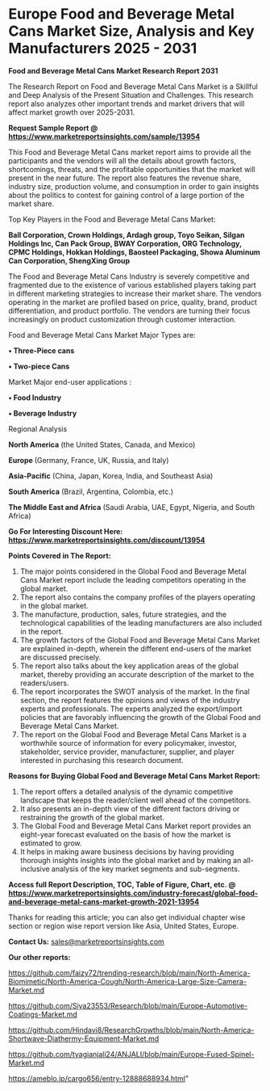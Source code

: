 # Europe Food and Beverage Metal Cans Market Size, Analysis and Key Manufacturers 2025 - 2031

<strong>Food and Beverage Metal Cans Market Research Report 2031</strong>

The Research Report on Food and Beverage Metal Cans Market is a Skillful and Deep Analysis of the Present Situation and Challenges. This research report also analyzes other important trends and market drivers that will affect market growth over 2025-2031.

<strong>Request Sample Report @ <a href=https://www.marketreportsinsights.com/sample/13954>https://www.marketreportsinsights.com/sample/13954</a></strong>

This Food and Beverage Metal Cans market report aims to provide all the participants and the vendors will all the details about growth factors, shortcomings, threats, and the profitable opportunities that the market will present in the near future. The report also features the revenue share, industry size, production volume, and consumption in order to gain insights about the politics to contest for gaining control of a large portion of the market share.

Top Key Players in the Food and Beverage Metal Cans Market:

<strong>Ball Corporation, Crown Holdings, Ardagh group, Toyo Seikan, Silgan Holdings Inc, Can Pack Group, BWAY Corporation, ORG Technology, CPMC Holdings, Hokkan Holdings, Baosteel Packaging, Showa Aluminum Can Corporation, ShengXing Group</strong>

The Food and Beverage Metal Cans Industry is severely competitive and fragmented due to the existence of various established players taking part in different marketing strategies to increase their market share. The vendors operating in the market are profiled based on price, quality, brand, product differentiation, and product portfolio. The vendors are turning their focus increasingly on product customization through customer interaction.

Food and Beverage Metal Cans Market Major Types are:

<strong>• Three-Piece cans

• Two-piece Cans</strong>

Market Major end-user applications :

<strong>• Food Industry

• Beverage Industry</strong>

Regional Analysis

</u><strong><b>North America</b></strong> (the United States, Canada, and Mexico)

<strong><b>Europe </b></strong>(Germany, France, UK, Russia, and Italy)

<strong><b>Asia-Pacific</b></strong> (China, Japan, Korea, India, and Southeast Asia)

<strong><b>South America</b></strong> (Brazil, Argentina, Colombia, etc.)

<strong><b>The Middle East and Africa</b></strong> (Saudi Arabia, UAE, Egypt, Nigeria, and South Africa)

<strong>Go For Interesting Discount Here: <a href=https://www.marketreportsinsights.com/discount/13954>https://www.marketreportsinsights.com/discount/13954</a></strong>

<strong>Points Covered in The Report:</strong>
<ol>
  <li>The major points considered in the Global Food and Beverage Metal Cans Market report include the leading competitors operating in the global market.</li>
  <li>The report also contains the company profiles of the players operating in the global market.</li>
  <li>The manufacture, production, sales, future strategies, and the technological capabilities of the leading manufacturers are also included in the report.</li>
  <li>The growth factors of the Global Food and Beverage Metal Cans Market are explained in-depth, wherein the different end-users of the market are discussed precisely.</li>
  <li>The report also talks about the key application areas of the global market, thereby providing an accurate description of the market to the readers/users.</li>
  <li>The report incorporates the SWOT analysis of the market. In the final section, the report features the opinions and views of the industry experts and professionals. The experts analyzed the export/import policies that are favorably influencing the growth of the Global Food and Beverage Metal Cans Market.</li>
  <li>The report on the Global Food and Beverage Metal Cans Market is a worthwhile source of information for every policymaker, investor, stakeholder, service provider, manufacturer, supplier, and player interested in purchasing this research document.</li>
</ol>
<strong>Reasons for Buying Global Food and Beverage Metal Cans Market Report:</strong>

<ol>
  <li>The report offers a detailed analysis of the dynamic competitive landscape that keeps the reader/client well ahead of the competitors.</li>
  <li>It also presents an in-depth view of the different factors driving or restraining the growth of the global market.</li>
  <li>The Global Food and Beverage Metal Cans Market report provides an eight-year forecast evaluated on the basis of how the market is estimated to grow.</li>
  <li>It helps in making aware business decisions by having providing thorough insights insights into the global market and by making an all-inclusive analysis of the key market segments and sub-segments.</li>
</ol>
<strong>Access full Report Description, TOC, Table of Figure, Chart, etc. @ <a href=https://www.marketreportsinsights.com/industry-forecast/global-food-and-beverage-metal-cans-market-growth-2021-13954>https://www.marketreportsinsights.com/industry-forecast/global-food-and-beverage-metal-cans-market-growth-2021-13954</a></strong>


Thanks for reading this article; you can also get individual chapter wise section or region wise report version like Asia, United States, Europe.

<strong>Contact Us:</strong>
sales@marketreportsinsights.com

<strong>Our other reports:</strong>

<a href=https://github.com/faizy72/trending-research/blob/main/North-America-Biomimetic/North-America-Cough/North-America-Large-Size-Camera-Market.md>https://github.com/faizy72/trending-research/blob/main/North-America-Biomimetic/North-America-Cough/North-America-Large-Size-Camera-Market.md</a>

<a href=https://github.com/Siya23553/Research/blob/main/Europe-Automotive-Coatings-Market.md>https://github.com/Siya23553/Research/blob/main/Europe-Automotive-Coatings-Market.md</a>

<a href=https://github.com/Hindavi8/ResearchGrowths/blob/main/North-America-Shortwave-Diathermy-Equipment-Market.md>https://github.com/Hindavi8/ResearchGrowths/blob/main/North-America-Shortwave-Diathermy-Equipment-Market.md</a>

<a href=https://github.com/tyagianjali24/ANJALI/blob/main/Europe-Fused-Spinel-Market.md>https://github.com/tyagianjali24/ANJALI/blob/main/Europe-Fused-Spinel-Market.md</a>

<a href=https://ameblo.jp/cargo656/entry-12888688934.html>https://ameblo.jp/cargo656/entry-12888688934.html</a>"
